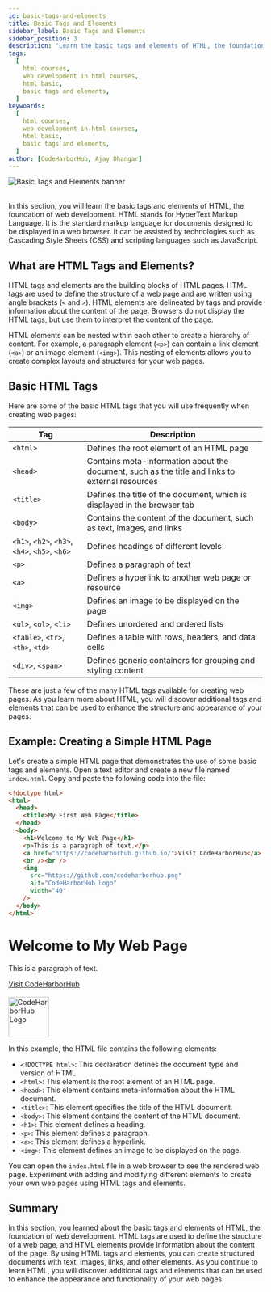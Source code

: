 ```yaml
---
id: basic-tags-and-elements
title: Basic Tags and Elements
sidebar_label: Basic Tags and Elements
sidebar_position: 3
description: "Learn the basic tags and elements of HTML, the foundation of web development."
tags:
  [
    html courses,
    web development in html courses,
    html basic,
    basic tags and elements,
  ]
keywoards:
  [
    html courses,
    web development in html courses,
    html basic,
    basic tags and elements,
  ]
author: [CodeHarborHub, Ajay Dhangar]
---
```


<img src="/courses/html/basic-tags-and-elements.png" alt="Basic Tags and Elements banner" />

<br />
<br />

In this section, you will learn the basic tags and elements of HTML, the foundation of web development. HTML stands for HyperText Markup Language. It is the standard markup language for documents designed to be displayed in a web browser. It can be assisted by technologies such as Cascading Style Sheets (CSS) and scripting languages such as JavaScript.

## What are HTML Tags and Elements?

HTML tags and elements are the building blocks of HTML pages. HTML tags are used to define the structure of a web page and are written using angle brackets (`<` and `>`). HTML elements are delineated by tags and provide information about the content of the page. Browsers do not display the HTML tags, but use them to interpret the content of the page.

HTML elements can be nested within each other to create a hierarchy of content. For example, a paragraph element (`<p>`) can contain a link element (`<a>`) or an image element (`<img>`). This nesting of elements allows you to create complex layouts and structures for your web pages.

## Basic HTML Tags

Here are some of the basic HTML tags that you will use frequently when creating web pages:

| Tag                                            | Description                                                                                     |
| ---------------------------------------------- | ----------------------------------------------------------------------------------------------- |
| `<html>`                                       | Defines the root element of an HTML page                                                        |
| `<head>`                                       | Contains meta-information about the document, such as the title and links to external resources |
| `<title>`                                      | Defines the title of the document, which is displayed in the browser tab                        |
| `<body>`                                       | Contains the content of the document, such as text, images, and links                           |
| `<h1>`, `<h2>`, `<h3>`, `<h4>`, `<h5>`, `<h6>` | Defines headings of different levels                                                            |
| `<p>`                                          | Defines a paragraph of text                                                                     |
| `<a>`                                          | Defines a hyperlink to another web page or resource                                             |
| `<img>`                                        | Defines an image to be displayed on the page                                                    |
| `<ul>`, `<ol>`, `<li>`                         | Defines unordered and ordered lists                                                             |
| `<table>`, `<tr>`, `<th>`, `<td>`              | Defines a table with rows, headers, and data cells                                              |
| `<div>`, `<span>`                              | Defines generic containers for grouping and styling content                                     |

These are just a few of the many HTML tags available for creating web pages. As you learn more about HTML, you will discover additional tags and elements that can be used to enhance the structure and appearance of your pages.

## Example: Creating a Simple HTML Page

Let's create a simple HTML page that demonstrates the use of some basic tags and elements. Open a text editor and create a new file named `index.html`. Copy and paste the following code into the file:

```html title="index.html"
<!doctype html>
<html>
  <head>
    <title>My First Web Page</title>
  </head>
  <body>
    <h1>Welcome to My Web Page</h1>
    <p>This is a paragraph of text.</p>
    <a href="https://codeharborhub.github.io/">Visit CodeHarborHub</a>
    <br /><br />
    <img
      src="https://github.com/codeharborhub.png"
      alt="CodeHarborHub Logo"
      width="40"
    />
  </body>
</html>
```

<BrowserWindow url="http://127.0.0.1:5500/index.html">
    <h1>Welcome to My Web Page</h1>
    <p>This is a paragraph of text.</p>
    <a href="https://codeharborhub.github.io/">Visit CodeHarborHub</a>
    <br /><br />
    <img src="/img/nav-logo.jpg" alt="CodeHarborHub Logo" width="80" />
</BrowserWindow>

In this example, the HTML file contains the following elements:

- `<!DOCTYPE html>`: This declaration defines the document type and version of HTML.
- `<html>`: This element is the root element of an HTML page.
- `<head>`: This element contains meta-information about the HTML document.
- `<title>`: This element specifies the title of the HTML document.
- `<body>`: This element contains the content of the HTML document.
- `<h1>`: This element defines a heading.
- `<p>`: This element defines a paragraph.
- `<a>`: This element defines a hyperlink.
- `<img>`: This element defines an image to be displayed on the page.

You can open the `index.html` file in a web browser to see the rendered web page. Experiment with adding and modifying different elements to create your own web pages using HTML tags and elements.

## Summary

In this section, you learned about the basic tags and elements of HTML, the foundation of web development. HTML tags are used to define the structure of a web page, and HTML elements provide information about the content of the page. By using HTML tags and elements, you can create structured documents with text, images, links, and other elements. As you continue to learn HTML, you will discover additional tags and elements that can be used to enhance the appearance and functionality of your web pages.
